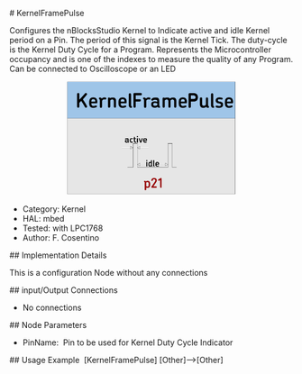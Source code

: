 # KernelFramePulse

Configures the nBlocksStudio Kernel to Indicate active and idle Kernel period on a Pin. The period of this signal is the Kernel Tick. The duty-cycle is the Kernel Duty Cycle for a Program. Represents the Microcontroller occupancy and is one of the indexes to measure the quality of any Program. Can be connected to Oscilloscope or an LED 

<p align="center">
<img
src="img/01.PNG"
width = 300
/>
</p> 

 *  Category: Kernel
 *  HAL: mbed
 *  Tested: with LPC1768
 *  Author: F. Cosentino


## Implementation Details

This is a configuration Node without any connections

## input/Output Connections 

 *  No connections

## Node Parameters 
 *  PinName:  Pin to be used for Kernel Duty Cycle Indicator

## Usage Example 
[KernelFramePulse]
[Other]-->[Other]
